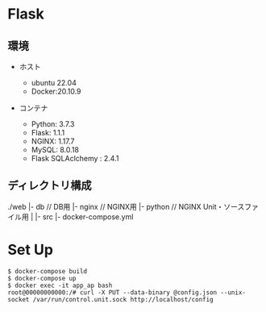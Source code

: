 # Flask

## 環境

- ホスト
    - ubuntu 22.04
    - Docker:20.10.9

- コンテナ
    - Python: 3.7.3
    - Flask: 1.1.1
    - NGINX: 1.17.7
    - MySQL: 8.0.18
    - Flask SQLAclchemy : 2.4.1

## ディレクトリ構成

./web
    |- db                   // DB用
    |- nginx                // NGINX用
    |- python               // NGINX Unit・ソースファイル用
    |    |- src
    |- docker-compose.yml


# Set Up

```console
$ docker-compose build
$ docker-compose up
$ docker exec -it app_ap bash
root@00000000000:/# curl -X PUT --data-binary @config.json --unix-socket /var/run/control.unit.sock http://localhost/config
```